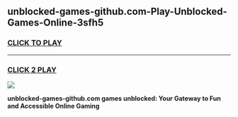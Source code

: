 
## unblocked-games-github.com-Play-Unblocked-Games-Online-3sfh5
<h3>
<a href="https://premium76.site?title=unblocked-games-github.com&ref=25A">CLICK TO PLAY</a></h3>
<hr>

<h3>
<a href="https://premium76.site?title=unblocked-games-github.com&ref=25A">CLICK 2 PLAY</a>
  
</h3>

<a href="https://premium76.site?title=unblocked-games-github.com&ref=25A"><img src="https://clearcache.store/games.png"></a>


**unblocked-games-github.com games unblocked: Your Gateway to Fun and Accessible Online Gaming**
